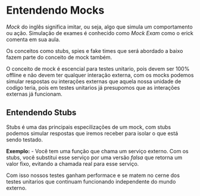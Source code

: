 # Entendendo Mocks

*Mock* do inglês significa imitar, ou seja, algo que simula um comportamento ou ação. Simulação de exames é conhecido como *Mock Exam* como o erick comenta em sua aula.

Os conceitos como stubs, spies e fake times que será abordado a baixo fazem parte do conceito de mock também.

O conceito de mock é escencial para testes unitario, pois devem ser 100% offline e não devem ter qualquer interação externa, com os mocks podemos simular respostas ou interações externas que aquela nossa unidade de codigo teria, pois em testes unitarios já presupomos que as interações externas já funcionam.

## Entendendo Stubs

Stubs é uma das principais especilizações de um mock, com stubs podemos simular respostas que iremos receber para isolar o que está sendo testado.

**Exemplo:**
    - Você tem uma função que chama um serviço externo. Com os stubs, você substitui esse serviço por uma versão *falsa* que retorna um valor fixo, evitando a chamada real para esse serviço.

Com isso nossos testes ganham performace e se matem no cerne dos testes unitarios que continuam funcionando independente do mundo externo.